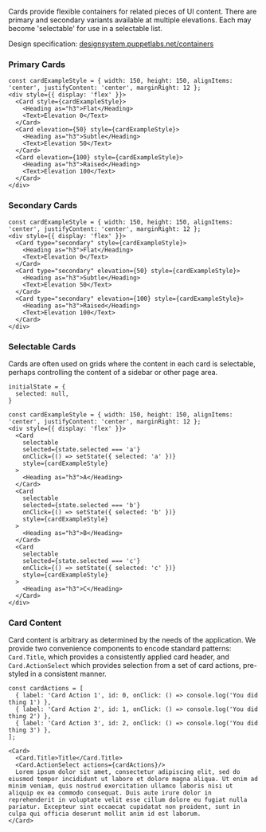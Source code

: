 Cards provide flexible containers for related pieces of UI content. There are primary and secondary variants available at multiple elevations. Each may become 'selectable' for use in a selectable list.

Design specification: <a href="http://designsystem.puppetlabs.net/containers" target="_top">designsystem.puppetlabs.net/containers</a>

### Primary Cards

```
const cardExampleStyle = { width: 150, height: 150, alignItems: 'center', justifyContent: 'center', marginRight: 12 };
<div style={{ display: 'flex' }}>
  <Card style={cardExampleStyle}>
    <Heading as="h3">Flat</Heading>
    <Text>Elevation 0</Text>
  </Card>
  <Card elevation={50} style={cardExampleStyle}>
    <Heading as="h3">Subtle</Heading>
    <Text>Elevation 50</Text>
  </Card>
  <Card elevation={100} style={cardExampleStyle}>
    <Heading as="h3">Raised</Heading>
    <Text>Elevation 100</Text>
  </Card>
</div>
```

### Secondary Cards

```
const cardExampleStyle = { width: 150, height: 150, alignItems: 'center', justifyContent: 'center', marginRight: 12 };
<div style={{ display: 'flex' }}>
  <Card type="secondary" style={cardExampleStyle}>
    <Heading as="h3">Flat</Heading>
    <Text>Elevation 0</Text>
  </Card>
  <Card type="secondary" elevation={50} style={cardExampleStyle}>
    <Heading as="h3">Subtle</Heading>
    <Text>Elevation 50</Text>
  </Card>
  <Card type="secondary" elevation={100} style={cardExampleStyle}>
    <Heading as="h3">Raised</Heading>
    <Text>Elevation 100</Text>
  </Card>
</div>
```

### Selectable Cards

Cards are often used on grids where the content in each card is selectable, perhaps controlling the content of a sidebar or other page area.

```
initialState = {
  selected: null,
}

const cardExampleStyle = { width: 150, height: 150, alignItems: 'center', justifyContent: 'center', marginRight: 12 };
<div style={{ display: 'flex' }}>
  <Card
    selectable
    selected={state.selected === 'a'}
    onClick={() => setState({ selected: 'a' })}
    style={cardExampleStyle}
  >
    <Heading as="h3">A</Heading>
  </Card>
  <Card
    selectable
    selected={state.selected === 'b'}
    onClick={() => setState({ selected: 'b' })}
    style={cardExampleStyle}
  >
    <Heading as="h3">B</Heading>
  </Card>
  <Card
    selectable
    selected={state.selected === 'c'}
    onClick={() => setState({ selected: 'c' })}
    style={cardExampleStyle}
  >
    <Heading as="h3">C</Heading>
  </Card>
</div>
```

### Card Content

Card content is arbitrary as determined by the needs of the application. We provide two convenience components to encode standard patterns: `Card.Title`, which provides a consistently applied card header, and `Card.ActionSelect` which provides selection from a set of card actions,
pre-styled in a consistent manner.

```
const cardActions = [
  { label: 'Card Action 1', id: 0, onClick: () => console.log('You did thing 1') },
  { label: 'Card Action 2', id: 1, onClick: () => console.log('You did thing 2') },
  { label: 'Card Action 3', id: 2, onClick: () => console.log('You did thing 3') },
];

<Card>
  <Card.Title>Title</Card.Title>
  <Card.ActionSelect actions={cardActions}/>
  Lorem ipsum dolor sit amet, consectetur adipiscing elit, sed do eiusmod tempor incididunt ut labore et dolore magna aliqua. Ut enim ad minim veniam, quis nostrud exercitation ullamco laboris nisi ut aliquip ex ea commodo consequat. Duis aute irure dolor in reprehenderit in voluptate velit esse cillum dolore eu fugiat nulla pariatur. Excepteur sint occaecat cupidatat non proident, sunt in culpa qui officia deserunt mollit anim id est laborum.
</Card>
```
